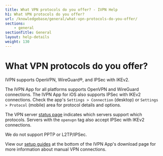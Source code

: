 ```yaml
---
title: What VPN protocols do you offer? - IVPN Help
h1: What VPN protocols do you offer?
url: /knowledgebase/general/what-vpn-protocols-do-you-offer/
sections:
    - general
sectionTitle: General
layout: help-details
weight: 130
---
```

# What VPN protocols do you offer?

IVPN supports OpenVPN, WireGuard®, and IPSec with IKEv2.

The IVPN App for all platforms supports OpenVPN and WireGuard connections.  The IVPN App for iOS also supports IPSec with IKEv2 connections.  Check the app's `Settings > Connection` (desktop) or `Settings > Protocol` (mobile) area for protocol details and options.

The VPN server [status page](https://www.ivpn.net/status) indicates which servers support which protocols.  Servers with the `openvpn` tag also accept IPSec with IKEv2 connections.

We do not support PPTP or L2TP/IPSec.

View our [setup guides](/apps/) at the bottom of the IVPN App's download page for more information about manual VPN connections.

